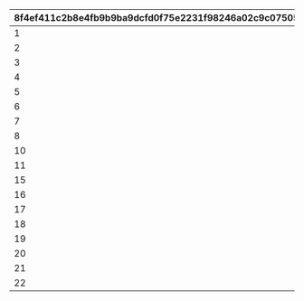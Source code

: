 |8f4ef411c2b8e4fb9b9ba9dcfd0f75e2231f98246a02c9c075056ac8adfd0dcd|89f7a17cfcbc929e5f9be04fb83a747495d9b792f7a3fe3e640831f98779abaa|cdbac9c9f462e073c16a7379852c59826906a8b5ff369497e94c6a5235e236e0|2f5a0713169482a30f6f0f0ed12aa2851f88f16f50399f4f695613572b931fbe|27a589608cb81fe5dcdbc4a92aa20f8fc08f0b3ed86eb753362cd79fb4baf244|a084db720f4d5f3aceb801e2fe3cc7633801b71714855fe92a3238d6aab62b15|
| --- | --- | --- | --- | --- | --- |
|1|2801|2022/10/31 11:00:00|2099/12/31 23:59:59|||
|2|2802|2022/11/21 11:00:00|2099/12/31 23:59:59|||
|3|2307|2023/02/16 12:00:00|2099/12/31 23:59:59|2023/02/16 12:00:00||
|4|2308|2023/02/16 12:00:00|2099/12/31 23:59:59|2023/02/16 12:00:00||
|5|2806|2023/02/10 12:00:00|2099/12/31 23:59:59|||
|6|2808|2024/03/16 12:00:00|2030/12/31 23:59:59|2024/3/16 12:00:00||
|7|2809|2021/5/31 12:00|2099/12/31 23:59:59|||
|8|2814|2023/07/31 11:00:00|2099/12/31 23:59:59|2023/07/31 11:00:00||
|10|2816|2024/04/17 05:00:00|2024/05/05 04:59|||
|11|2818|2024/02/29 11:00:00|2099/12/31 23:59:59|||
|15|2830|2025/03/12 11:00:00|2099/12/31 23:59:59|||
|16|2833|2025/02/26 11:00:00|2099/12/31 23:59:59|||
|17|2834|2025/04/15 11:00:00|2099/12/31 23:59:59|||
|18|2835|2025/04/15 11:00:00|2099/12/31 23:59:59|||
|19|2836|2025/04/15 11:00:00|2099/12/31 23:59:59|||
|20|2837|2025/04/15 11:00:00|2099/12/31 23:59:59|||
|21|2839|2025/06/30 11:00:00|2099/12/31 23:59:59|||
|22|2840|2025/06/30 11:00:00|2099/12/31 23:59:59|||